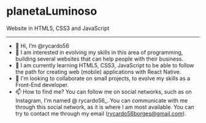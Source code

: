 # planetaLuminoso
Website in HTML5, CSS3 and JavaScript


----------------------------------------------------------------
- 👋 Hi, I’m @rycardo56
- 👀 I am interested in evolving my skills in this area of programming, building several websites that can help people with their business.
- 🌱 I am currently learning HTML5, CSS3, JavaScript to be able to follow the path for creating web (mobile) applications with React Native.
- 💞️ I'm looking to collaborate on small projects, to evolve my skills as a Front-End developer.
- 📫 How to find me? You can follow me on social networks, such as on Instagram, I'm named @ rycardo56_. You can communicate with me through this social network, as it is where I am most available. You can try to contact me through my email (rycardo56borges@gmail.com).
